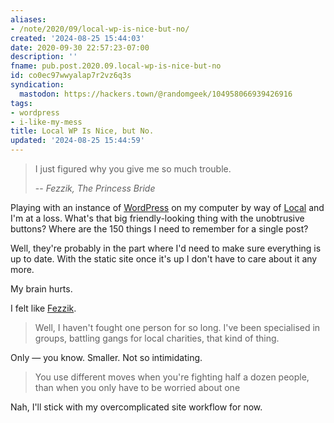 ```yaml
---
aliases:
- /note/2020/09/local-wp-is-nice-but-no/
created: '2024-08-25 15:44:03'
date: 2020-09-30 22:57:23-07:00
description: ''
fname: pub.post.2020.09.local-wp-is-nice-but-no
id: co0ec97wwyalap7r2vz6q3s
syndication:
  mastodon: https://hackers.town/@randomgeek/104958066939426916
tags:
- wordpress
- i-like-my-mess
title: Local WP Is Nice, but No.
updated: '2024-08-25 15:44:59'
---
```


> I just figured why you give me so much trouble.
>
> -- <cite>Fezzik, The Princess Bride</cite>

Playing with an instance of [WordPress](https://wordpress.org) on my computer by way of [Local](https://localwp.com/) and I'm at a loss. What's that big friendly-looking thing with the unobtrusive buttons? Where are the 150 things I need to remember for a single post?

Well, they're probably in the part where I'd need to make sure everything is up to date. With the static site once it's up I don't have to care about it any more.

My brain hurts.

I felt like [Fezzik](https://www.imdb.com/title/tt0093779/characters/nm0000764).

> Well, I haven't fought one person for so long. I've been specialised in groups, battling gangs for local charities, that kind of thing.

Only — you know. Smaller. Not so intimidating.

> You use different moves when you're fighting half a dozen people, than when you only have to be worried about one

Nah, I'll stick with my overcomplicated site workflow for now.